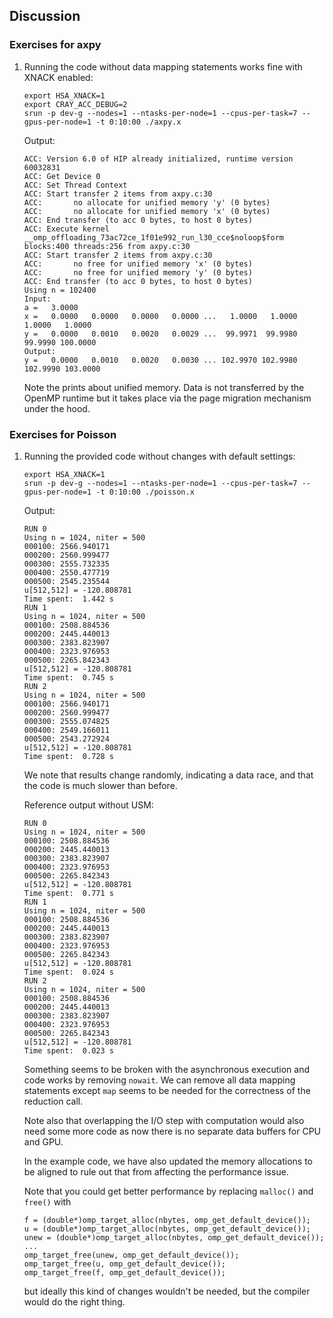 <!--
SPDX-FileCopyrightText: 2025 CSC - IT Center for Science Ltd. <www.csc.fi>

SPDX-License-Identifier: CC-BY-4.0
-->

## Discussion

### Exercises for axpy

1. Running the code without data mapping statements works fine with XNACK enabled:

       export HSA_XNACK=1
       export CRAY_ACC_DEBUG=2
       srun -p dev-g --nodes=1 --ntasks-per-node=1 --cpus-per-task=7 --gpus-per-node=1 -t 0:10:00 ./axpy.x

   Output:

       ACC: Version 6.0 of HIP already initialized, runtime version 60032831
       ACC: Get Device 0
       ACC: Set Thread Context
       ACC: Start transfer 2 items from axpy.c:30
       ACC:       no allocate for unified memory 'y' (0 bytes)
       ACC:       no allocate for unified memory 'x' (0 bytes)
       ACC: End transfer (to acc 0 bytes, to host 0 bytes)
       ACC: Execute kernel __omp_offloading_73ac72ce_1f01e992_run_l30_cce$noloop$form blocks:400 threads:256 from axpy.c:30
       ACC: Start transfer 2 items from axpy.c:30
       ACC:       no free for unified memory 'x' (0 bytes)
       ACC:       no free for unified memory 'y' (0 bytes)
       ACC: End transfer (to acc 0 bytes, to host 0 bytes)
       Using n = 102400
       Input:
       a =   3.0000
       x =   0.0000   0.0000   0.0000   0.0000 ...   1.0000   1.0000   1.0000   1.0000
       y =   0.0000   0.0010   0.0020   0.0029 ...  99.9971  99.9980  99.9990 100.0000
       Output:
       y =   0.0000   0.0010   0.0020   0.0030 ... 102.9970 102.9980 102.9990 103.0000

   Note the prints about unified memory. Data is not transferred by the OpenMP runtime but
   it takes place via the page migration mechanism under the hood.

### Exercises for Poisson

1. Running the provided code without changes with default settings:

       export HSA_XNACK=1
       srun -p dev-g --nodes=1 --ntasks-per-node=1 --cpus-per-task=7 --gpus-per-node=1 -t 0:10:00 ./poisson.x

   Output:

       RUN 0
       Using n = 1024, niter = 500
       000100: 2566.940171
       000200: 2560.999477
       000300: 2555.732335
       000400: 2550.477719
       000500: 2545.235544
       u[512,512] = -120.808781
       Time spent:  1.442 s
       RUN 1
       Using n = 1024, niter = 500
       000100: 2508.884536
       000200: 2445.440013
       000300: 2383.823907
       000400: 2323.976953
       000500: 2265.842343
       u[512,512] = -120.808781
       Time spent:  0.745 s
       RUN 2
       Using n = 1024, niter = 500
       000100: 2566.940171
       000200: 2560.999477
       000300: 2555.074825
       000400: 2549.166011
       000500: 2543.272924
       u[512,512] = -120.808781
       Time spent:  0.728 s

   We note that results change randomly, indicating a data race, and that the code is much slower than before.

   Reference output without USM:

       RUN 0
       Using n = 1024, niter = 500
       000100: 2508.884536
       000200: 2445.440013
       000300: 2383.823907
       000400: 2323.976953
       000500: 2265.842343
       u[512,512] = -120.808781
       Time spent:  0.771 s
       RUN 1
       Using n = 1024, niter = 500
       000100: 2508.884536
       000200: 2445.440013
       000300: 2383.823907
       000400: 2323.976953
       000500: 2265.842343
       u[512,512] = -120.808781
       Time spent:  0.024 s
       RUN 2
       Using n = 1024, niter = 500
       000100: 2508.884536
       000200: 2445.440013
       000300: 2383.823907
       000400: 2323.976953
       000500: 2265.842343
       u[512,512] = -120.808781
       Time spent:  0.023 s

   Something seems to be broken with the asynchronous execution and code works by removing `nowait`.
   We can remove all data mapping statements except `map` seems to be needed for the correctness
   of the reduction call.

   Note also that overlapping the I/O step with computation would also need some more code as now
   there is no separate data buffers for CPU and GPU.

   In the example code, we have also updated the memory allocations to be aligned to rule out that
   from affecting the performance issue.

   Note that you could get better performance by replacing `malloc()` and `free()` with

       f = (double*)omp_target_alloc(nbytes, omp_get_default_device());
       u = (double*)omp_target_alloc(nbytes, omp_get_default_device());
       unew = (double*)omp_target_alloc(nbytes, omp_get_default_device());
       ...
       omp_target_free(unew, omp_get_default_device());
       omp_target_free(u, omp_get_default_device());
       omp_target_free(f, omp_get_default_device());

   but ideally this kind of changes wouldn't be needed, but the compiler would do the right thing.
